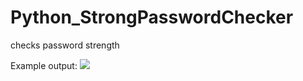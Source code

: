 # Python_StrongPasswordChecker
checks password strength

Example output:
![](../../Screen%20Shot%202022-10-11%20at%207.47.15%20PM.png)